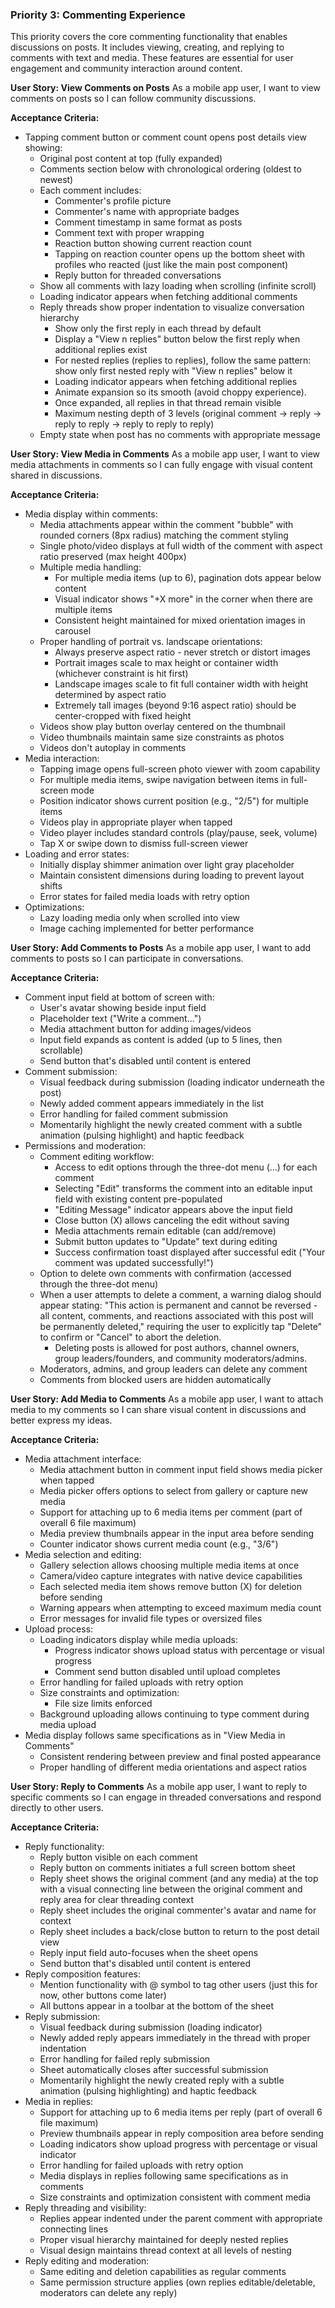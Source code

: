 ### Priority 3: Commenting Experience
This priority covers the core commenting functionality that enables discussions on posts. It includes viewing, creating, and replying to comments with text and media. These features are essential for user engagement and community interaction around content.

**User Story: View Comments on Posts**
As a mobile app user, I want to view comments on posts so I can follow community discussions.

**Acceptance Criteria:**
- Tapping comment button or comment count opens post details view showing:
  - Original post content at top (fully expanded)
  - Comments section below with chronological ordering (oldest to newest)
  - Each comment includes:
    - Commenter's profile picture
    - Commenter's name with appropriate badges
    - Comment timestamp in same format as posts
    - Comment text with proper wrapping
    - Reaction button showing current reaction count
    - Tapping on reaction counter opens up the bottom sheet with profiles who reacted (just like the main post component)
    - Reply button for threaded conversations
  - Show all comments with lazy loading when scrolling (infinite scroll)
  - Loading indicator appears when fetching additional comments
  - Reply threads show proper indentation to visualize conversation hierarchy
    - Show only the first reply in each thread by default
    - Display a "View n replies" button below the first reply when additional replies exist
    - For nested replies (replies to replies), follow the same pattern: show only first nested reply with "View n replies" below it
    - Loading indicator appears when fetching additional replies
    - Animate expansion so its smooth (avoid choppy experience).
    - Once expanded, all replies in that thread remain visible
    - Maximum nesting depth of 3 levels (original comment → reply → reply to reply → reply to reply to reply)
  - Empty state when post has no comments with appropriate message

**User Story: View Media in Comments**
As a mobile app user, I want to view media attachments in comments so I can fully engage with visual content shared in discussions.

**Acceptance Criteria:**
- Media display within comments:
  - Media attachments appear within the comment "bubble" with rounded corners (8px radius) matching the comment styling
  - Single photo/video displays at full width of the comment with aspect ratio preserved (max height 400px)
  - Multiple media handling:
    - For multiple media items (up to 6), pagination dots appear below content
    - Visual indicator shows "+X more" in the corner when there are multiple items
    - Consistent height maintained for mixed orientation images in carousel
  - Proper handling of portrait vs. landscape orientations:
    - Always preserve aspect ratio - never stretch or distort images
    - Portrait images scale to max height or container width (whichever constraint is hit first)
    - Landscape images scale to fit full container width with height determined by aspect ratio
    - Extremely tall images (beyond 9:16 aspect ratio) should be center-cropped with fixed height
  - Videos show play button overlay centered on the thumbnail
  - Video thumbnails maintain same size constraints as photos
  - Videos don't autoplay in comments
- Media interaction:
  - Tapping image opens full-screen photo viewer with zoom capability
  - For multiple media items, swipe navigation between items in full-screen mode
  - Position indicator shows current position (e.g., "2/5") for multiple items
  - Videos play in appropriate player when tapped
  - Video player includes standard controls (play/pause, seek, volume)
  - Tap X or swipe down to dismiss full-screen viewer
- Loading and error states:
  - Initially display shimmer animation over light gray placeholder
  - Maintain consistent dimensions during loading to prevent layout shifts
  - Error states for failed media loads with retry option
- Optimizations:
  - Lazy loading media only when scrolled into view
  - Image caching implemented for better performance


**User Story: Add Comments to Posts**
As a mobile app user, I want to add comments to posts so I can participate in conversations.

**Acceptance Criteria:**
- Comment input field at bottom of screen with:
  - User's avatar showing beside input field
  - Placeholder text ("Write a comment...")
  - Media attachment button for adding images/videos
  - Input field expands as content is added (up to 5 lines, then scrollable)
  - Send button that's disabled until content is entered
- Comment submission:
  - Visual feedback during submission (loading indicator underneath the post)
  - Newly added comment appears immediately in the list
  - Error handling for failed comment submission
  - Momentarily highlight the newly created comment with a subtle animation (pulsing highlight) and haptic feedback
- Permissions and moderation:
  - Comment editing workflow:
    - Access to edit options through the three-dot menu (...) for each comment
    - Selecting "Edit" transforms the comment into an editable input field with existing content pre-populated
    - "Editing Message" indicator appears above the input field
    - Close button (X) allows canceling the edit without saving
    - Media attachments remain editable (can add/remove)
    - Submit button updates to "Update" text during editing
    - Success confirmation toast displayed after successful edit ("Your comment was updated successfully!")
  - Option to delete own comments with confirmation (accessed through the three-dot menu)
  - When a user attempts to delete a comment, a warning dialog should appear stating: "This action is permanent and cannot be reversed - all content, comments, and reactions associated with this post will be permanently deleted," requiring the user to explicitly tap "Delete" to confirm or "Cancel" to abort the deletion.
    - Deleting posts is allowed for post authors, channel owners, group leaders/founders, and community moderators/admins.
  - Moderators, admins, and group leaders can delete any comment
  - Comments from blocked users are hidden automatically

**User Story: Add Media to Comments**
As a mobile app user, I want to attach media to my comments so I can share visual content in discussions and better express my ideas.

**Acceptance Criteria:**
- Media attachment interface:
  - Media attachment button in comment input field shows media picker when tapped
  - Media picker offers options to select from gallery or capture new media
  - Support for attaching up to 6 media items per comment (part of overall 6 file maximum)
  - Media preview thumbnails appear in the input area before sending
  - Counter indicator shows current media count (e.g., "3/6")
- Media selection and editing:
  - Gallery selection allows choosing multiple media items at once
  - Camera/video capture integrates with native device capabilities
  - Each selected media item shows remove button (X) for deletion before sending
  - Warning appears when attempting to exceed maximum media count
  - Error messages for invalid file types or oversized files
- Upload process:
  - Loading indicators display while media uploads:
    - Progress indicator shows upload status with percentage or visual progress
    - Comment send button disabled until upload completes
  - Error handling for failed uploads with retry option
  - Size constraints and optimization:
    - File size limits enforced 
  - Background uploading allows continuing to type comment during media upload
- Media display follows same specifications as in "View Media in Comments"
  - Consistent rendering between preview and final posted appearance
  - Proper handling of different media orientations and aspect ratios

**User Story: Reply to Comments**
As a mobile app user, I want to reply to specific comments so I can engage in threaded conversations and respond directly to other users.

**Acceptance Criteria:**
- Reply functionality:
  - Reply button visible on each comment
  - Reply button on comments initiates a full screen bottom sheet
  - Reply sheet shows the original comment (and any media) at the top with a visual connecting line between the original comment and reply area for clear threading context
  - Reply sheet includes the original commenter's avatar and name for context
  - Reply sheet includes a back/close button to return to the post detail view
  - Reply input field auto-focuses when the sheet opens
  - Send button that's disabled until content is entered
- Reply composition features:
  - Mention functionality with @ symbol to tag other users (just this for now, other buttons come later)
  - All buttons appear in a toolbar at the bottom of the sheet
- Reply submission:
  - Visual feedback during submission (loading indicator)
  - Newly added reply appears immediately in the thread with proper indentation
  - Error handling for failed reply submission
  - Sheet automatically closes after successful submission
  - Momentarily highlight the newly created reply with a subtle animation (pulsing highlighting) and haptic feedback
- Media in replies:
  - Support for attaching up to 6 media items per reply (part of overall 6 file maximum)
  - Preview thumbnails appear in reply composition area before sending
  - Loading indicators show upload progress with percentage or visual indicator
  - Error handling for failed uploads with retry option
  - Media displays in replies following same specifications as in comments
  - Size constraints and optimization consistent with comment media
- Reply threading and visibility:
  - Replies appear indented under the parent comment with appropriate connecting lines
  - Proper visual hierarchy maintained for deeply nested replies
  - Visual design maintains thread context at all levels of nesting
- Reply editing and moderation:
  - Same editing and deletion capabilities as regular comments
  - Same permission structure applies (own replies editable/deletable, moderators can delete any reply)

